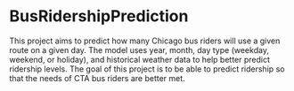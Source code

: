 # BusRidershipPrediction
This project aims to predict how many Chicago bus riders will use a given route on a given day. The model uses year, month, day type (weekday, weekend, or holiday), and historical weather data to help better predict ridership levels. The goal of this project is to be able to predict ridership so that the needs of CTA bus riders are better met.
